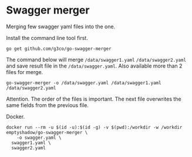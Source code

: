 # Swagger merger

Merging few swagger yaml files into the one.

Install the command line tool first.

	go get github.com/g3co/go-swagger-merger


The command below will merge ``/data/swagger1.yaml`` ``/data/swagger2.yaml`` and save result file in the ``/data/swagger.yaml``. Also available more than 2 files for merge.

	go-swagger-merger -o /data/swagger.yaml /data/swagger1.yaml /data/swagger2.yaml


Attention. The order of the files is important. The next file overwrites the same fields from the previous file.

Docker.

	docker run --rm -u $(id -u):$(id -g) -v $(pwd):/workdir -w /workdir emptyshadow/go-swagger-merger \
        -o swagger.yaml \
	  swagger1.yaml \
	  swagger2.yaml
